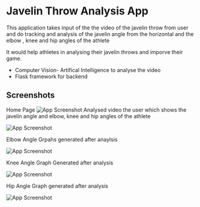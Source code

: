 

# Javelin Throw Analysis App

This application takes input of the the video of the javelin throw from user and do tracking and analysis of the javelin angle from the horizontal and the elbow , knee and hip angles of the athlete

It would help athletes in analysing their javelin throws and imporve their game.

* Computer Vision- Artifical Intelligence to analyse the video
* Flask framework for backend

## Screenshots
Home Page
![App Screenshot](https://i.imgur.com/vyf1KKh.jpeg)
Analysed video the user which shows the javelin angle and elbow, knee and hip angles of the athlete

![App Screenshot](https://i.imgur.com/SlhFA9s.jpg)

Elbow Angle Grpahs generated after anaylsis

![App Screenshot](https://i.imgur.com/ph4yCza.jpg)

Knee Angle Graph Generated after analysis

![App Screenshot](https://i.imgur.com/RSmfYOE.jpg)

Hip Angle Graph generated after analysis

![App Screenshot](https://i.imgur.com/HGHn52q.jpg)
